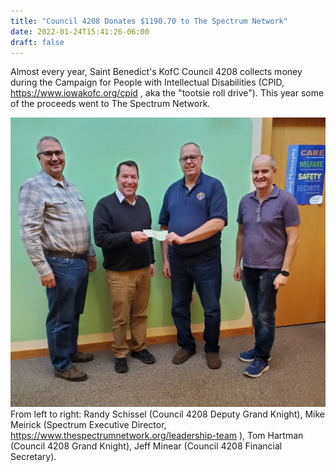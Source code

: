 ```yaml
---
title: "Council 4208 Donates $1190.70 to The Spectrum Network"
date: 2022-01-24T15:41:26-06:00
draft: false
---
```

Almost every year, Saint Benedict's KofC Council 4208 collects money during the Campaign for People with Intellectual Disabilities (CPID, https://www.iowakofc.org/cpid , aka the "tootsie roll drive"). This year some of the proceeds went to The Spectrum Network.
<!--more-->
![spectrum donation](/posts/spectrum-donation-220121_153803cropped.jpg)
From left to right: Randy Schissel (Council 4208 Deputy Grand Knight), Mike Meirick (Spectrum Executive Director, https://www.thespectrumnetwork.org/leadership-team ), Tom Hartman (Council 4208 Grand Knight), Jeff Minear (Council 4208 Financial Secretary).